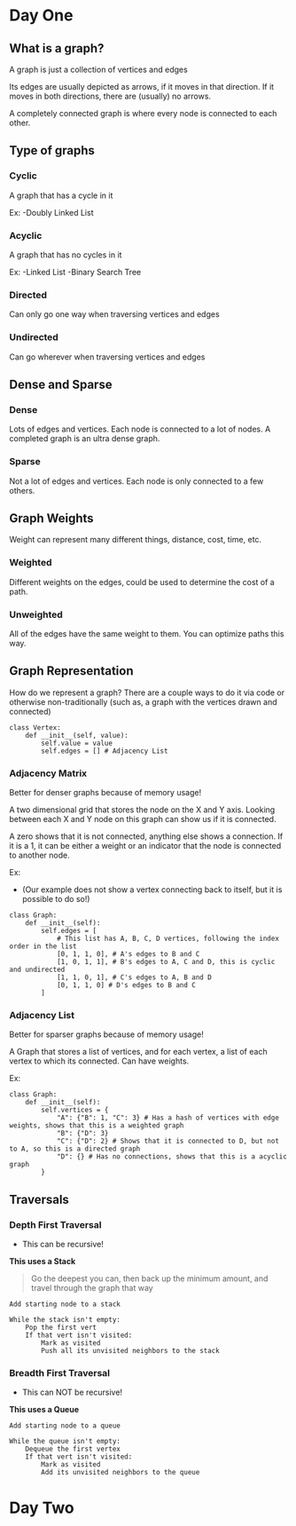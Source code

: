 # Day One

## What is a graph?
A graph is just a collection of vertices and edges

Its edges are usually depicted as arrows, if it moves in that direction. If it moves in both directions, there are (usually) no arrows.

A completely connected graph is where every node is connected to each other.

## Type of graphs

### Cyclic

A graph that has a cycle in it

Ex:
-Doubly Linked List

### Acyclic

A graph that has no cycles in it

Ex:
-Linked List
-Binary Search Tree

### Directed

Can only go one way when traversing vertices and edges

### Undirected

Can go wherever when traversing vertices and edges

## Dense and Sparse

### Dense
Lots of edges and vertices. Each node is connected to a lot of nodes. A completed graph is an ultra dense graph.

### Sparse
Not a lot of edges and vertices. Each node is only connected to a few others.

## Graph Weights

Weight can represent many different things, distance, cost, time, etc.

### Weighted

Different weights on the edges, could be used to determine the cost of a path.

### Unweighted

All of the edges have the same weight to them. You can optimize paths this way.

## Graph Representation

How do we represent a graph? There are a couple ways to do it via code or otherwise non-traditionally (such as, a graph with the vertices drawn and connected)

```
class Vertex:
    def __init__(self, value):
        self.value = value
        self.edges = [] # Adjacency List
```

### Adjacency Matrix

Better for denser graphs because of memory usage!

A two dimensional grid that stores the node on the X and Y axis. Looking between each X and Y node on this graph can show us if it is connected.

A zero shows that it is not connected, anything else shows a connection. If it is a 1, it can be either a weight or an indicator that the node is connected to another node.

Ex:
* (Our example does not show a vertex connecting back to itself, but it is possible to do so!) 
```
class Graph:
    def __init__(self):
        self.edges = [
            # This list has A, B, C, D vertices, following the index order in the list
            [0, 1, 1, 0], # A's edges to B and C
            [1, 0, 1, 1], # B's edges to A, C and D, this is cyclic and undirected
            [1, 1, 0, 1], # C's edges to A, B and D
            [0, 1, 1, 0] # D's edges to B and C
        ]
```

### Adjacency List

Better for sparser graphs because of memory usage! 

A Graph that stores a list of vertices, and for each vertex, a list of each vertex to which its connected. Can have weights.

Ex:
```
class Graph:
    def __init__(self):
        self.vertices = {
            "A": {"B": 1, "C": 3} # Has a hash of vertices with edge weights, shows that this is a weighted graph
            "B": {"D": 3}
            "C": {"D": 2} # Shows that it is connected to D, but not to A, so this is a directed graph
            "D": {} # Has no connections, shows that this is a acyclic graph
        }
```

## Traversals 

### Depth First Traversal
* This can be recursive!

**This uses a Stack**

> Go the deepest you can, then back up the minimum amount, and travel through the graph that way

```
Add starting node to a stack

While the stack isn't empty:
    Pop the first vert
    If that vert isn't visited:
        Mark as visited
        Push all its unvisited neighbors to the stack
```

### Breadth First Traversal
* This can NOT be recursive!

**This uses a Queue**

```
Add starting node to a queue

While the queue isn't empty:
    Dequeue the first vertex
    If that vert isn't visited:
        Mark as visited
        Add its unvisited neighbors to the queue
```



# Day Two